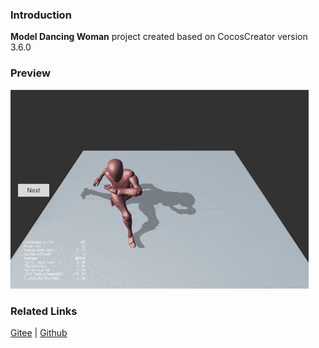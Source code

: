 ### Introduction
**Model Dancing Woman** project created based on CocosCreator version 3.6.0 

### Preview
![image](../../../gif/202203/2022030512.gif)

### Related Links
[Gitee](https://gitee.com/mirrors_cocos-creator/example-cases/tree/v2.4.3/assets/cases/3d) | [Github](https://github.com/cocos-creator/example-cases/tree/v2.4.3/assets/cases/3d)
